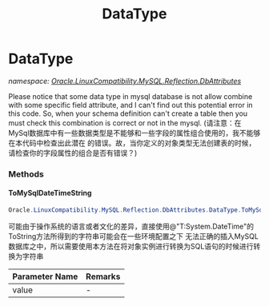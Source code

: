 ﻿---
title: DataType
---

# DataType
_namespace: [Oracle.LinuxCompatibility.MySQL.Reflection.DbAttributes](N-Oracle.LinuxCompatibility.MySQL.Reflection.DbAttributes.html)_

Please notice that some data type in mysql database is not allow combine with some specific field 
 attribute, and I can't find out this potential error in this code. So, when your schema definition can't 
 create a table then you must check this combination is correct or not in the mysql.
 (请注意：在MySql数据库中有一些数据类型是不能够和一些字段的属性组合使用的，我不能够在本代码中检查出此潜在
 的错误。故，当你定义的对象类型无法创建表的时候，请检查你的字段属性的组合是否有错误？)



### Methods

#### ToMySqlDateTimeString
```csharp
Oracle.LinuxCompatibility.MySQL.Reflection.DbAttributes.DataType.ToMySqlDateTimeString(System.DateTime)
```
可能由于操作系统的语言或者文化的差异，直接使用@"T:System.DateTime"的ToString方法所得到的字符串可能会在一些环境配置之下
 无法正确的插入MySQL数据库之中，所以需要使用本方法在将对象实例进行转换为SQL语句的时候进行转换为字符串

|Parameter Name|Remarks|
|--------------|-------|
|value|-|



